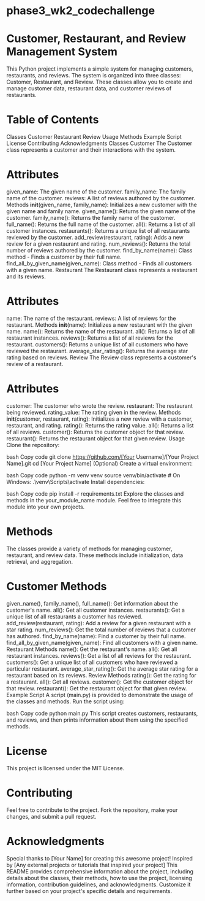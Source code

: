 # phase3_wk2_codechallenge
# Customer, Restaurant, and Review Management System


This Python project implements a simple system for managing customers, restaurants, and reviews. The system is organized into three classes: Customer, Restaurant, and Review. These classes allow you to create and manage customer data, restaurant data, and customer reviews of restaurants.

# Table of Contents

Classes
Customer
Restaurant
Review
Usage
Methods
Example Script
License
Contributing
Acknowledgments
Classes
Customer
The Customer class represents a customer and their interactions with the system.

# Attributes
given_name: The given name of the customer.
family_name: The family name of the customer.
reviews: A list of reviews authored by the customer.
Methods
__init__(given_name, family_name): Initializes a new customer with the given name and family name.
given_name(): Returns the given name of the customer.
family_name(): Returns the family name of the customer.
full_name(): Returns the full name of the customer.
all(): Returns a list of all customer instances.
restaurants(): Returns a unique list of all restaurants reviewed by the customer.
add_review(restaurant, rating): Adds a new review for a given restaurant and rating.
num_reviews(): Returns the total number of reviews authored by the customer.
find_by_name(name): Class method - Finds a customer by their full name.
find_all_by_given_name(given_name): Class method - Finds all customers with a given name.
Restaurant
The Restaurant class represents a restaurant and its reviews.

# Attributes
name: The name of the restaurant.
reviews: A list of reviews for the restaurant.
Methods
__init__(name): Initializes a new restaurant with the given name.
name(): Returns the name of the restaurant.
all(): Returns a list of all restaurant instances.
reviews(): Returns a list of all reviews for the restaurant.
customers(): Returns a unique list of all customers who have reviewed the restaurant.
average_star_rating(): Returns the average star rating based on reviews.
Review
The Review class represents a customer's review of a restaurant.

# Attributes
customer: The customer who wrote the review.
restaurant: The restaurant being reviewed.
rating_value: The rating given in the review.
Methods
__init__(customer, restaurant, rating): Initializes a new review with a customer, restaurant, and rating.
rating(): Returns the rating value.
all(): Returns a list of all reviews.
customer(): Returns the customer object for that review.
restaurant(): Returns the restaurant object for that given review.
Usage
Clone the repository:

bash
Copy code
git clone https://github.com/[Your Username]/[Your Project Name].git
cd [Your Project Name]
(Optional) Create a virtual environment:

bash
Copy code
python -m venv venv
source venv/bin/activate  # On Windows: .\venv\Scripts\activate
Install dependencies:

bash
Copy code
pip install -r requirements.txt
Explore the classes and methods in the your_module_name module. Feel free to integrate this module into your own projects.

# Methods
The classes provide a variety of methods for managing customer, restaurant, and review data. These methods include initialization, data retrieval, and aggregation.

# Customer Methods
given_name(), family_name(), full_name(): Get information about the customer's name.
all(): Get all customer instances.
restaurants(): Get a unique list of all restaurants a customer has reviewed.
add_review(restaurant, rating): Add a review for a given restaurant with a star rating.
num_reviews(): Get the total number of reviews that a customer has authored.
find_by_name(name): Find a customer by their full name.
find_all_by_given_name(given_name): Find all customers with a given name.
Restaurant Methods
name(): Get the restaurant's name.
all(): Get all restaurant instances.
reviews(): Get a list of all reviews for the restaurant.
customers(): Get a unique list of all customers who have reviewed a particular restaurant.
average_star_rating(): Get the average star rating for a restaurant based on its reviews.
Review Methods
rating(): Get the rating for a restaurant.
all(): Get all reviews.
customer(): Get the customer object for that review.
restaurant(): Get the restaurant object for that given review.
Example Script
A script (main.py) is provided to demonstrate the usage of the classes and methods. Run the script using:

bash
Copy code
python main.py
This script creates customers, restaurants, and reviews, and then prints information about them using the specified methods.

# License
This project is licensed under the MIT License.

# Contributing
Feel free to contribute to the project. Fork the repository, make your changes, and submit a pull request.

# Acknowledgments
Special thanks to [Your Name] for creating this awesome project!
Inspired by [Any external projects or tutorials that inspired your project]
This README provides comprehensive information about the project, including details about the classes, their methods, how to use the project, licensing information, contribution guidelines, and acknowledgments. Customize it further based on your project's specific details and requirements.





